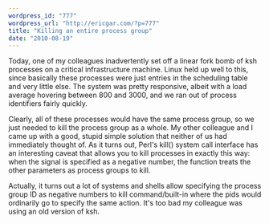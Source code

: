 ```yaml
---
wordpress_id: "777"
wordpress_url: "http://ericgar.com/?p=777"
title: "Killing an entire process group"
date: "2010-08-19"
---
```

Today, one of my colleagues inadvertently set off a linear fork bomb of ksh processes on a critical infrastructure machine. Linux held up well to this, since basically these processes were just entries in the scheduling table and very little else. The system was pretty responsive, albeit with a load average hovering between 800 and 3000, and we ran out of process identifiers fairly quickly.

Clearly, all of these processes would have the same process group, so we just needed to kill the process group as a whole. My other colleague and I came up with a good, stupid simple solution that neither of us had immediately thought of. As it turns out, Perl's kill() system call interface has an interesting caveat that allows you to kill processes in exactly this way: when the signal is specified as a negative number, the function treats the other parameters as process groups to kill.

Actually, it turns out a lot of systems and shells allow specifying the process group ID as negative numbers to kill command/built-in where the pids would ordinarily go to specify the same action. It's too bad my colleague was using an old version of ksh.
